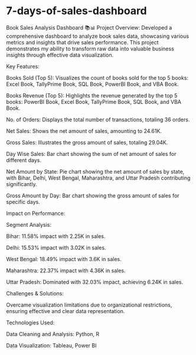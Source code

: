 # 7-days-of-sales-dashboard
Book Sales Analysis Dashboard 📚📊
Project Overview: Developed a comprehensive dashboard to analyze book sales data, showcasing various metrics and insights that drive sales performance. This project demonstrates my ability to transform raw data into valuable business insights through effective data visualization.

Key Features:

Books Sold (Top 5): Visualizes the count of books sold for the top 5 books: Excel Book, TallyPrime Book, SQL Book, PowerBI Book, and VBA Book.

Books Revenue (Top 5): Highlights the revenue generated by the top 5 books: PowerBI Book, Excel Book, TallyPrime Book, SQL Book, and VBA Book.

No. of Orders: Displays the total number of transactions, totaling 36 orders.

Net Sales: Shows the net amount of sales, amounting to 24.61K.

Gross Sales: Illustrates the gross amount of sales, totaling 29.04K.

Day Wise Sales: Bar chart showing the sum of net amount of sales for different days.

Net Amount by State: Pie chart showing the net amount of sales by state, with Bihar, Delhi, West Bengal, Maharashtra, and Uttar Pradesh contributing significantly.

Gross Amount by Day: Bar chart showing the gross amount of sales for specific days.

Impact on Performance:

Segment Analysis:

Bihar: 11.58% impact with 2.25K in sales.

Delhi: 15.53% impact with 3.02K in sales.

West Bengal: 18.49% impact with 3.6K in sales.

Maharashtra: 22.37% impact with 4.36K in sales.

Uttar Pradesh: Dominated with 32.03% impact, achieving 6.24K in sales.

Challenges & Solutions:

Overcame visualization limitations due to organizational restrictions, ensuring effective and clear data representation.

Technologies Used:

Data Cleaning and Analysis: Python, R

Data Visualization: Tableau, Power BI
